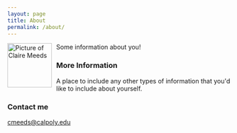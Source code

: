 ```yaml
---
layout: page
title: About
permalink: /about/
---
```

<img src="{{site.baseurl}}/images/picture_Screen Shot 2021-10-19 at 3.03.51 PM.jpg" alt="Picture of Claire Meeds" width="100" style="float: left; margin-top: 0px; margin-right: 10px" />


Some information about you!

### More Information

A place to include any other types of information that you'd like to include about yourself.

### Contact me

[cmeeds@calpoly.edu](cmeeds@calpoly.edu)
